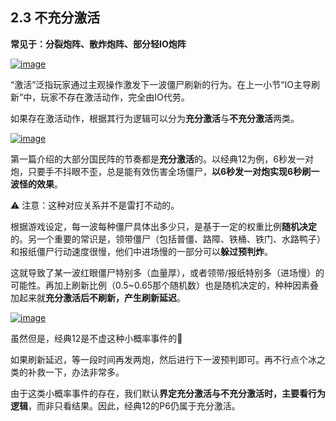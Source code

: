 ## 2.3 不充分激活

 

**常见于：分裂炮阵、散炸炮阵、部分轻IO炮阵**

 

[![image](https://forum.crescb.com/wp-content/uploads/wpforo/attachments/2/thumbnail/318-image.png)](https://forum.crescb.com/wp-content/uploads/wpforo/attachments/2/318-image.png)



 

“激活”泛指玩家通过主观操作激发下一波僵尸刷新的行为。在上一小节“IO主导刷新”中，玩家不存在激活动作，完全由IO代劳。

 

如果存在激活动作，根据其行为逻辑可以分为**充分激活**与**不充分激活**两类。

 

[![image](https://forum.crescb.com/wp-content/uploads/wpforo/attachments/2/thumbnail/319-image.png)](https://forum.crescb.com/wp-content/uploads/wpforo/attachments/2/319-image.png)



 

第一篇介绍的大部分国民阵的节奏都是**充分激活**的。以经典12为例，6秒发一对炮，只要手不抖眼不歪，总是能有效伤害全场僵尸，**以6秒发一对炮实现6秒刷一波怪的效果**。

 

⚠️ 注意：这种对应关系并不是雷打不动的。

 

根据游戏设定，每一波每种僵尸具体出多少只，是基于一定的权重比例**随机决定**的。另一个重要的常识是，领带僵尸（包括普僵、路障、铁桶、铁门、水路鸭子）和报纸僵尸行动速度很慢，他们中进场慢的一部分可以**躲过预判炸**。

 

这就导致了某一波红眼僵尸特别多（血量厚），或者领带/报纸特别多（进场慢）的可能性。再加上刷新比例（0.5~0.65那个随机数）也是随机决定的，种种因素叠加起来就**充分激活后不刷新，产生刷新延迟**。

 

[![image](https://forum.crescb.com/wp-content/uploads/wpforo/attachments/2/thumbnail/320-image.png)](https://forum.crescb.com/wp-content/uploads/wpforo/attachments/2/320-image.png)



 

虽然但是，经典12是不虚这种小概率事件的😬



如果刷新延迟，等一段时间再发两炮，然后进行下一波预判即可。再不行点个冰之类的补救一下，办法非常多。

 

由于这类小概率事件的存在，我们默认**界定充分激活与不充分激活时，主要看行为逻辑**，而非只看结果。因此，经典12的P6仍属于充分激活。